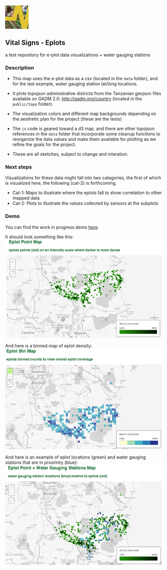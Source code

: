
![VS-logo](https://raw.githubusercontent.com/auremoser/VitalSigns-eplots/master/assets/logo-small.jpg)
## Vital Signs - Eplots
a test repository for e-plot data visualizations + water gauging stations

### Description
* This map uses the e-plot data as a csv (located in the `data` folder), and for the last example, water gauging station lat/long locations.
* It plots topojson administrative districts from the Tanzanian geojson files available on GADM 2.0: <http://gadm.org/country> (located in the `public/topo` folder).
* The visualization colors and different map backgrounds depending on the aesthetic plan for the project (these are the tests)
* The `js` code is geared toward a d3 map, and there are other topojson references in the `data` folder that incorporate some cleanup functions to reorganize the data values and make them available for plotting as we refine the goals for the project.

* These are all sketches, subject to change and interation.

### Next steps
Visualizations for these data might fall into two categories, the first of which is visualized here, the following (cat-2) is forthcoming.
* Cat-1: Maps to illustrate where the eplots fall to show correlation to other mapped data
* Cat-2: Plots to illustrate the values collected by sensors at the subplots

### Demo
You can find the work in progress demo [here](http://auremoser.github.io/VitalSigns-eplots/).

It should look something like this:
![Eplot Points](https://raw.githubusercontent.com/auremoser/VitalSigns-eplots/master/assets/eplot-points.png)

And here is a binned map of eplot density:
![Eplot Bins](https://raw.githubusercontent.com/auremoser/VitalSigns-eplots/master/assets/eplot-bin.png)

And here is an example of eplot locations (green) and water gauging stations that are in proximity (blue):
![Eplot + Water Gauging](https://raw.githubusercontent.com/auremoser/VitalSigns-eplots/master/assets/eplot-watergaugeoverlay.png)
